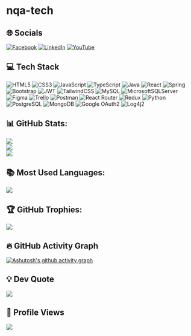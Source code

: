 # nqa-tech
## 🌐 Socials
[![Facebook](https://img.shields.io/badge/Facebook-%231877F2.svg?logo=Facebook&logoColor=white)](https://facebook.com/) 
[![LinkedIn](https://img.shields.io/badge/LinkedIn-%230A66C2.svg?logo=linkedin&logoColor=white)](https://linkedin.com/)
[![YouTube](https://img.shields.io/badge/YouTube-%23FF0000.svg?logo=YouTube&logoColor=white)](https://youtube.com/)

## 💻 Tech Stack
![HTML5](https://img.shields.io/badge/html5-%23E34F26.svg?style=for-the-badge&logo=html5&logoColor=white)
![CSS3](https://img.shields.io/badge/css3-%231572B6.svg?style=for-the-badge&logo=css3&logoColor=white)
![JavaScript](https://img.shields.io/badge/javascript-%23F7DF1E.svg?style=for-the-badge&logo=javascript&logoColor=black)
![TypeScript](https://img.shields.io/badge/typescript-%23007ACC.svg?style=for-the-badge&logo=typescript&logoColor=white)
![Java](https://img.shields.io/badge/java-%23ED8B00.svg?style=for-the-badge&logo=java&logoColor=white)
![React](https://img.shields.io/badge/react-%2361DAFB.svg?style=for-the-badge&logo=react&logoColor=black)
![Spring](https://img.shields.io/badge/spring-%236DB33F.svg?style=for-the-badge&logo=spring&logoColor=white)
![Bootstrap](https://img.shields.io/badge/bootstrap-%23563D7C.svg?style=for-the-badge&logo=bootstrap&logoColor=white)
![JWT](https://img.shields.io/badge/JWT-black?style=for-the-badge&logo=JSON%20web%20tokens)
![TailwindCSS](https://img.shields.io/badge/tailwindcss-%2338B2AC.svg?style=for-the-badge&logo=tailwind-css&logoColor=white)
![MySQL](https://img.shields.io/badge/mysql-%2300f.svg?style=for-the-badge&logo=mysql&logoColor=white)
![MicrosoftSQLServer](https://img.shields.io/badge/Microsoft%20SQL%20Server-CC2927?style=for-the-badge&logo=microsoft%20sql%20server&logoColor=white)
![Figma](https://img.shields.io/badge/figma-%23F24E1E.svg?style=for-the-badge&logo=figma&logoColor=white)
![Trello](https://img.shields.io/badge/trello-%23026AA7.svg?style=for-the-badge&logo=trello&logoColor=white)
![Postman](https://img.shields.io/badge/postman-%23FF6C37.svg?style=for-the-badge&logo=postman&logoColor=white)
![React Router](https://img.shields.io/badge/React_Router-CA4245?style=for-the-badge&logo=react-router&logoColor=white)
![Redux](https://img.shields.io/badge/redux-%23593D88.svg?style=for-the-badge&logo=redux&logoColor=white)
![Python](https://img.shields.io/badge/python-%2314354C.svg?style=for-the-badge&logo=python&logoColor=white)
![PostgreSQL](https://img.shields.io/badge/PostgreSQL-%23316192.svg?style=for-the-badge&logo=postgresql&logoColor=white)
![MongoDB](https://img.shields.io/badge/MongoDB-%2347A248.svg?style=for-the-badge&logo=mongodb&logoColor=white)
![Google OAuth2](https://img.shields.io/badge/Google_OAuth2-%234285F4.svg?style=for-the-badge&logo=google&logoColor=white)
![Log4j2](https://img.shields.io/badge/Log4j2-%23D32F2F.svg?style=for-the-badge&logo=apache&logoColor=white)

## 📊 GitHub Stats:
![](https://github-readme-stats.vercel.app/api?username=nga-tech&theme=radical&hide_border=false&include_all_commits=true&count_private=true)<br/>
![](https://github-readme-streak-stats.herokuapp.com/?user=nga-tech&theme=radical&hide_border=false)<br/>
![](https://github-readme-stats.vercel.app/api/top-langs/?username=nga-tech&theme=radical&hide_border=false&include_all_commits=true&count_private=true&layout=compact)

## 📚 Most Used Languages:
![](https://github-readme-stats.vercel.app/api/top-langs/?username=nqa-tech&theme=radical&hide_border=false&include_all_commits=true&count_private=true&layout=compact)

## 🏆 GitHub Trophies:
![](https://github-profile-trophy.vercel.app/?username=nqa-tech&theme=radical&no-frame=true&no-bg=true&margin-w=4)

## 🔥 GitHub Activity Graph
[![Ashutosh's github activity graph](https://github-readme-activity-graph.cyclic.app/graph?username=nga-tech&bg_color=1a1b27&color=be90f2&line=638fda&point=35aea1&area=true&hide_border=true)](https://github.com/ashutosh00710/github-readme-activity-graph)

## 💡 Dev Quote
![](https://quotes-github-readme.vercel.app/api?type=horizontal&theme=radical)


## 👀 Profile Views
![](https://komarev.com/ghpvc/?username=nga-tech&color=blueviolet)

